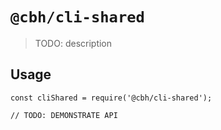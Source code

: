 # `@cbh/cli-shared`

> TODO: description

## Usage

```
const cliShared = require('@cbh/cli-shared');

// TODO: DEMONSTRATE API
```
